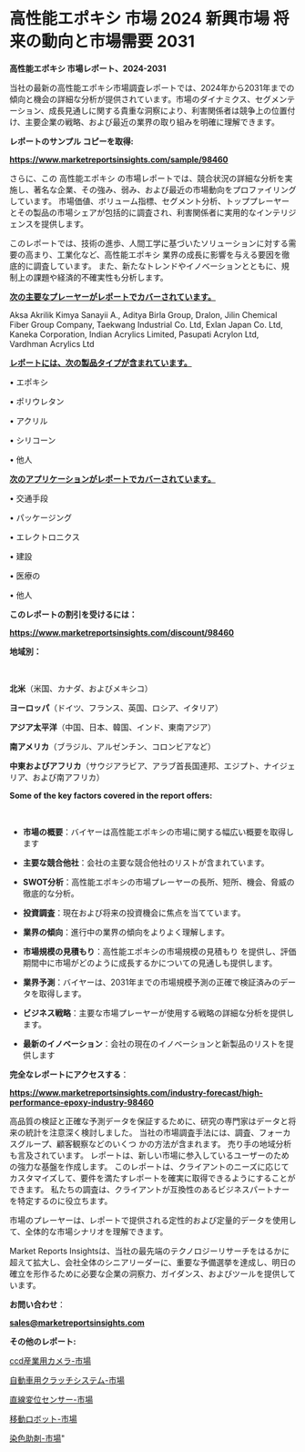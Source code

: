 # 高性能エポキシ 市場 2024 新興市場 将来の動向と市場需要 2031

<strong>高性能エポキシ 市場レポート、2024-2031</strong>

当社の最新の高性能エポキシ市場調査レポートでは、2024年から2031年までの傾向と機会の詳細な分析が提供されています。市場のダイナミクス、セグメンテーション、成長見通しに関する貴重な洞察により、利害関係者は競争上の位置付け、主要企業の戦略、および最近の業界の取り組みを明確に理解できます。



<strong>レポートのサンプル コピーを取得:</strong> <a href=https://www.marketreportsinsights.com/sample/98460>

<strong><u>https://www.marketreportsinsights.com/sample/98460</u></strong></a>

さらに、この 高性能エポキシ の市場レポートでは、競合状況の詳細な分析を実施し、著名な企業、その強み、弱み、および最近の市場動向をプロファイリングしています。 市場価値、ボリューム指標、セグメント分析、トッププレーヤーとその製品の市場シェアが包括的に調査され、利害関係者に実用的なインテリジェンスを提供します。

このレポートでは、技術の進歩、人間工学に基づいたソリューションに対する需要の高まり、工業化など、高性能エポキシ 業界の成長に影響を与える要因を徹底的に調査しています。 また、新たなトレンドやイノベーションとともに、規制上の課題や経済的不確実性も分析します。



<strong><u>次の主要なプレーヤーがレポートでカバーされています。</u></strong>

Aksa Akrilik Kimya Sanayii A., Aditya Birla Group, Dralon, Jilin Chemical Fiber Group Company, Taekwang Industrial Co. Ltd, Exlan Japan Co. Ltd, Kaneka Corporation, Indian Acrylics Limited, Pasupati Acrylon Ltd, Vardhman Acrylics Ltd



<strong><u><b>レポートには、次の製品タイプが含まれています。</b></u></strong>

• エポキシ

• ポリウレタン

• アクリル

• シリコーン

• 他人



<strong><u><b>次のアプリケーションがレポートでカバーされています。</b></u></strong>

• 交通手段

• パッケージング

• エレクトロニクス

• 建設

• 医療の

• 他人



<strong><b>このレポートの割引を受けるには：</b></strong>

<a href=https://www.marketreportsinsights.com/discount/98460>

<strong><u>https://www.marketreportsinsights.com/discount/98460</u></strong></a>



<strong>地域別：</strong>

<strong> </strong>



<strong>北米</strong>（米国、カナダ、およびメキシコ）



<strong>ヨーロッパ</strong>（ドイツ、フランス、英国、ロシア、イタリア）



<strong>アジア太平洋</strong>（中国、日本、韓国、インド、東南アジア）



<strong>南アメリカ</strong>（ブラジル、アルゼンチン、コロンビアなど）



<strong>中東およびアフリカ</strong>（サウジアラビア、アラブ首長国連邦、エジプト、ナイジェリア、および南アフリカ）



<strong>Some of the key factors covered in the report offers:</strong>

<strong> </strong>
<ul>
  <li>

<strong>市場の概要</strong>：バイヤーは高性能エポキシの市場に関する幅広い概要を取得します</li>
  <li>

<strong>主要な競合他社</strong>：会社の主要な競合他社のリストが含まれています。</li>
  <li>

<strong>SWOT分析</strong>：高性能エポキシの市場プレーヤーの長所、短所、機会、脅威の徹底的な分析。</li>
  <li>

<strong>投資調査</strong>：現在および将来の投資機会に焦点を当てています。</li>
  <li>

<strong>業界の傾向</strong>：進行中の業界の傾向をよりよく理解します。</li>
  <li>

<strong>市場規模の見積もり</strong>：高性能エポキシの市場規模の見積もり を提供し、評価期間中に市場がどのように成長するかについての見通しも提供します。</li>
  <li>

<strong>業界予測</strong>：バイヤーは、2031年までの市場規模予測の正確で検証済みのデータを取得します。</li>
  <li>

<strong>ビジネス戦略</strong>：主要な市場プレーヤーが使用する戦略の詳細な分析を提供します。</li>
  <li>

<strong>最新のイノベーション</strong>：会社の現在のイノベーションと新製品のリストを提供します</li>
</ul>


<strong>完全なレポートにアクセスする</strong>：

<a href=https://www.marketreportsinsights.com/industry-forecast/high-performance-epoxy-industry-98460>

<strong><u>https://www.marketreportsinsights.com/industry-forecast/high-performance-epoxy-industry-98460</u></strong></a>

高品質の検証と正確な予測データを保証するために、研究の専門家はデータと将来の統計を注意深く検討しました。 当社の市場調査手法には、調査、フォーカスグループ、顧客観察などのいくつ かの方法が含まれます。 売り手の地域分析も言及されています。 レポートは、新しい市場に参入しているユーザーのための強力な基盤を作成します。 このレポートは、クライアントのニーズに応じてカスタマイズして、要件を満たすレポートを確実に取得できるようにすることができます。 私たちの調査は、クライアントが互換性のあるビジネスパートナーを特定するのに役立ちます。

市場のプレーヤーは、レポートで提供される定性的および定量的データを使用して、全体的な市場シナリオを理解できます。

Market Reports Insightsは、当社の最先端のテクノロジーリサーチをはるかに超えて拡大し、会社全体のシニアリーダーに、重要な予備選挙を達成し、明日の確立を形作るために必要な企業の洞察力、ガイダンス、およびツールを提供しています。



<strong><b>お問い合わせ</b></strong>：

<a href=mailto:sales@marketreportsinsights.com>

<strong><u>sales@marketreportsinsights.com</u></strong></a>



<strong>その他のレポート:</strong>

<a href=https://www.linkedin.com/pulse/ccd産業用カメラ-市場-2023-総利益と主要ベンダー-2030-analytics-achievers-24-analysis-yesbf/>ccd産業用カメラ-市場</a>

<a href=https://www.linkedin.com/pulse/自動車用クラッチシステム-市場-2023-年のダイナミクスとビジネストレンド-2030-pr-news-hub-elqnf/>自動車用クラッチシステム-市場</a>

<a href=https://www.linkedin.com/pulse/直線変位センサー-市場-2023-swot-分析と成長率-2030-pr-news-hub-2raaf/>直線変位センサー-市場</a>

<a href=https://www.linkedin.com/pulse/移動ロボット-市場-2023-収益と成長ドライバー-2030-consumer-connection-collective-360-vcqtf/>移動ロボット-市場</a>

<a href=https://www.linkedin.com/pulse/染色助剤-市場-2023-総利益と主要ベンダー-2030-pr-news-hub-rgcrf/>染色助剤-市場</a>"
